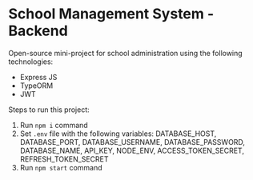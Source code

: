 # School Management System - Backend

Open-source mini-project for school administration using the following technologies:
+ Express JS
+ TypeORM
+ JWT

Steps to run this project:

1. Run `npm i` command
2. Set `.env` file with the following variables: DATABASE_HOST, DATABASE_PORT, DATABASE_USERNAME, DATABASE_PASSWORD, DATABASE_NAME, API_KEY, NODE_ENV, ACCESS_TOKEN_SECRET, REFRESH_TOKEN_SECRET
3. Run `npm start` command
